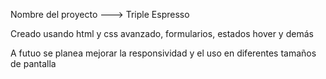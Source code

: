 Nombre del proyecto ---> Triple Espresso

Creado usando html y css avanzado, formularios, estados hover y demás

A futuo se planea mejorar la responsividad y el uso en diferentes tamaños de pantalla
